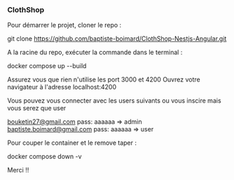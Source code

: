 ### ClothShop

Pour démarrer le projet, cloner le repo :

git clone https://github.com/baptiste-boimard/ClothShop-Nestjs-Angular.git

A la racine du repo, exécuter la commande dans le terminal :

docker compose up --build

Assurez vous que rien n'utilise les port 3000 et 4200
Ouvrez votre navigateur à l'adresse localhost:4200

Vous pouvez vous connecter avec les users suivants ou vous inscire mais
vous serez que user

bouketin27@gmail.com            pass: aaaaaa    => admin
baptiste.boimard@gmail.com      pass: aaaaaa    => user

Pour couper le container et le remove taper :

docker compose down -v

Merci !!
